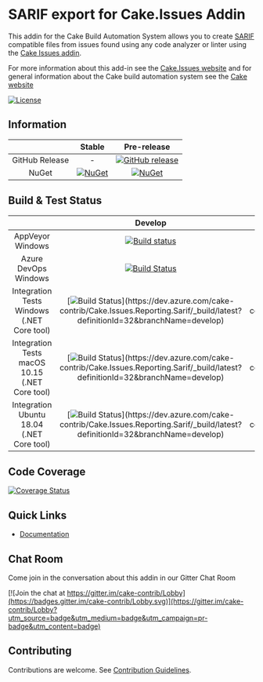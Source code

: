 # SARIF export for Cake.Issues Addin

This addin for the Cake Build Automation System allows you to create [SARIF](https://sarifweb.azurewebsites.net/) compatible
files from issues found using any code analyzer or linter using the [Cake Issues addin](https://github.com/cake-contrib/Cake.Issues).

For more information about this add-in see the [Cake.Issues website](https://cakeissues.net)
and for general information about the Cake build automation system see the [Cake website](http://cakebuild.net)

[![License](http://img.shields.io/:license-mit-blue.svg)](https://github.com/cake-contrib/Cake.Issues.Reporting.Sarif/blob/feature/build/LICENSE)

## Information

| | Stable | Pre-release |
|:--:|:--:|:--:|
|GitHub Release|-|[![GitHub release](https://img.shields.io/github/release/cake-contrib/Cake.Issues.Reporting.Sarif.svg)](https://github.com/cake-contrib/Cake.Issues.Reporting.Sarif/releases/latest)|
|NuGet|[![NuGet](https://img.shields.io/nuget/v/Cake.Issues.Reporting.Sarif.svg)](https://www.nuget.org/packages/Cake.Issues.Reporting.Sarif)|[![NuGet](https://img.shields.io/nuget/vpre/Cake.Issues.Reporting.Sarif.svg)](https://www.nuget.org/packages/Cake.Issues.Reporting.Sarif)|

## Build & Test Status

| | Develop | Master |
|:--:|:--:|:--:|
|AppVeyor Windows|[![Build status](https://ci.appveyor.com/api/projects/status/a5t3j7p51r581jk0/branch/develop?svg=true)](https://ci.appveyor.com/project/cakecontrib/cake-issues-reporting-sarif/branch/develop)|[![Build status](https://ci.appveyor.com/api/projects/status/a5t3j7p51r581jk0/branch/master?svg=true)](https://ci.appveyor.com/project/cakecontrib/cake-issues-reporting-sarif/branch/master)|
|Azure DevOps Windows|[![Build Status](https://dev.azure.com/cake-contrib/Cake.Issues.Reporting.Sarif/_apis/build/status/cake-contrib.Cake.Issues.Reporting.Sarif?branchName=develop&jobName=Build)](https://dev.azure.com/cake-contrib/Cake.Issues.Reporting.Sarif/_build/latest?definitionId=32&branchName=develop)|[![Build Status](https://dev.azure.com/cake-contrib/Cake.Issues.Reporting.Sarif/_apis/build/status/cake-contrib.Cake.Issues.Reporting.Sarif?branchName=master&jobName=Build)](https://dev.azure.com/cake-contrib/Cake.Issues.Reporting.Sarif/_build/latest?definitionId=32&branchName=master)|
|Integration Tests Windows (.NET Core tool)|[![Build Status](https://dev.azure.com/cake-contrib/Cake.Issues.Reporting.Sarif/_apis/build/status/cake-contrib.Cake.Issues.Reporting.Sarif?branchName=develop&jobName=Integration%20Tests%20Windows%20(.NET%20Core%20tool))](https://dev.azure.com/cake-contrib/Cake.Issues.Reporting.Sarif/_build/latest?definitionId=32&branchName=develop)|[![Build Status](https://dev.azure.com/cake-contrib/Cake.Issues.Reporting.Sarif/_apis/build/status/cake-contrib.Cake.Issues.Reporting.Sarif?branchName=master&jobName=Integration%20Tests%20Windows%20(.NET%20Core%20tool))](https://dev.azure.com/cake-contrib/Cake.Issues.Reporting.Sarif/_build/latest?definitionId=32&branchName=master)|
|Integration Tests macOS 10.15 (.NET Core tool)|[![Build Status](https://dev.azure.com/cake-contrib/Cake.Issues.Reporting.Sarif/_apis/build/status/cake-contrib.Cake.Issues.Reporting.Sarif?branchName=develop&jobName=Integration%20Tests%20macOS%2010.15%20(.NET%20Core%20tool))](https://dev.azure.com/cake-contrib/Cake.Issues.Reporting.Sarif/_build/latest?definitionId=32&branchName=develop)|[![Build Status](https://dev.azure.com/cake-contrib/Cake.Issues.Reporting.Sarif/_apis/build/status/cake-contrib.Cake.Issues.Reporting.Sarif?branchName=master&jobName=Integration%20Tests%20macOS%2010.15%20(.NET%20Core%20tool))](https://dev.azure.com/cake-contrib/Cake.Issues.Reporting.Sarif/_build/latest?definitionId=32&branchName=master)|
|Integration Ubuntu 18.04 (.NET Core tool)|[![Build Status](https://dev.azure.com/cake-contrib/Cake.Issues.Reporting.Sarif/_apis/build/status/cake-contrib.Cake.Issues.Reporting.Sarif?branchName=develop&jobName=Integration%20Tests%20Ubuntu%2018.04%20(.NET%20Core%20tool))](https://dev.azure.com/cake-contrib/Cake.Issues.Reporting.Sarif/_build/latest?definitionId=32&branchName=develop)|[![Build Status](https://dev.azure.com/cake-contrib/Cake.Issues.Reporting.Sarif/_apis/build/status/cake-contrib.Cake.Issues.Reporting.Sarif?branchName=master&jobName=Integration%20Tests%20Ubuntu%2018.04%20(.NET%20Core%20tool))](https://dev.azure.com/cake-contrib/Cake.Issues.Reporting.Sarif/_build/latest?definitionId=32&branchName=master)|

## Code Coverage

[![Coverage Status](https://coveralls.io/repos/github/cake-contrib/Cake.Issues.Reporting.Sarif/badge.svg?branch=develop)](https://coveralls.io/github/cake-contrib/Cake.Issues.Reporting.Sarif?branch=develop)

## Quick Links

- [Documentation](https://cakeissues.net)

## Chat Room

Come join in the conversation about this addin in our Gitter Chat Room

[![Join the chat at https://gitter.im/cake-contrib/Lobby](https://badges.gitter.im/cake-contrib/Lobby.svg)](https://gitter.im/cake-contrib/Lobby?utm_source=badge&utm_medium=badge&utm_campaign=pr-badge&utm_content=badge)

## Contributing

Contributions are welcome. See [Contribution Guidelines](CONTRIBUTING.md).
